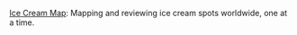 
[Ice Cream Map](https://www.google.com/maps/d/u/0/edit?mid=1p4BP4juwU4Jlq3GjpcGG50a5ZL_r_hVy&usp=sharing): Mapping and reviewing ice cream spots worldwide, one at a time.